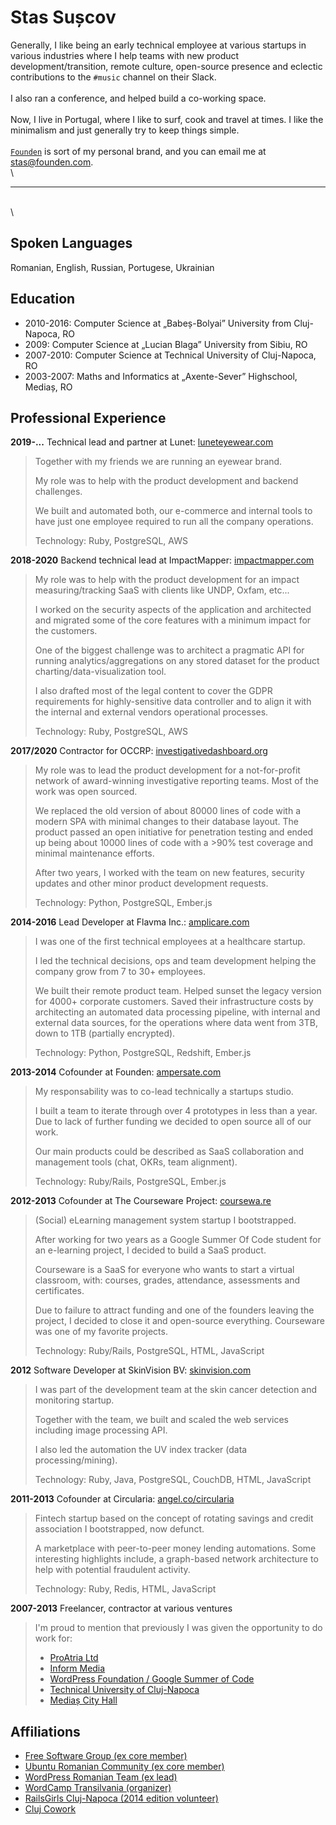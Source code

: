# Stas Sușcov

Generally, I like being an early technical employee at various startups in
various industries where I help teams with new product development/transition,
remote culture, open-source presence and eclectic contributions to the `#music`
channel on their Slack.
\
\
I also ran a conference, and helped build a co-working space.
\
\
Now, I live in Portugal, where I like to surf, cook and travel at times. I
like the minimalism and just generally try to keep things simple.
\
\
[`Founden`](https://founden.com) is sort of my personal brand, and you can email
me at [stas@founden.com](mailto:stas@founden.com).
\
\

---
\
\

## Spoken Languages

Romanian, English, Russian, Portugese, Ukrainian

## Education

 * 2010-2016: Computer Science at „Babeș-Bolyai” University from Cluj-Napoca, RO
 * 2009: Computer Science at „Lucian Blaga” University from Sibiu, RO
 * 2007-2010: Computer Science at Technical University of Cluj-Napoca, RO
 * 2003-2007: Maths and Informatics at „Axente-Sever” Highschool, Mediaș, RO

## Professional Experience

**2019-...** Technical lead and partner at Lunet: [luneteyewear.com](https://www.luneteyewear.com)

> Together with my friends we are running an eyewear brand.
>
> My role was to help with the product development and backend challenges.
>
> We built and automated both, our e-commerce and internal tools to have just
> one employee required to run all the company operations.
>
> Technology: Ruby, PostgreSQL, AWS

**2018-2020** Backend technical lead at ImpactMapper: [impactmapper.com](https://www.impactmapper.com)

> My role was to help with the product development for an impact
> measuring/tracking SaaS with clients like UNDP, Oxfam, etc...
>
> I worked on the security aspects of the application and
> architected and migrated some of the core features with a minimum impact for
> the customers.
>
> One of the biggest challenge was to architect a pragmatic API
> for running analytics/aggregations on any stored dataset for the product
> charting/data-visualization tool.
>
> I also drafted most of the legal content to cover the GDPR
> requirements for highly-sensitive data controller and to align it with the
> internal and external vendors operational processes.
>
> Technology: Ruby, PostgreSQL, AWS

**2017/2020** Contractor for OCCRP: [investigativedashboard.org](https://investigativedashboard.org)

> My role was to lead the product development for a not-for-profit network of
> award-winning investigative reporting teams. Most of the work was open
> sourced.
>
> We replaced the old version of about 80000 lines of code with a modern SPA
> with minimal changes to their database layout. The product passed an open
> initiative for penetration testing and ended up being about 10000 lines of
> code with a >90% test coverage and minimal maintenance efforts.
>
> After two years, I worked with the team on new features, security updates and
> other minor product development requests.
>
> Technology: Python, PostgreSQL, Ember.js

**2014-2016** Lead Developer at Flavma Inc.: [amplicare.com](https://amplicare.com/)

> I was one of the first technical employees at a healthcare startup.
>
> I led the technical decisions, ops and team development helping the company
> grow from 7 to 30+ employees.
>
> We built their remote product team. Helped sunset the legacy version for
> 4000+ corporate customers. Saved their infrastructure costs by architecting
> an automated data processing pipeline, with internal and external data
> sources, for the operations where data went from 3TB, down to 1TB (partially
> encrypted).
>
> Technology: Python, PostgreSQL, Redshift, Ember.js

**2013-2014** Cofounder at Founden: [ampersate.com](http://ampersate.com/the-last-7-months-of-our-venture)

> My responsability was to co-lead technically a startups studio.
>
> I built a team to iterate through over 4 prototypes in less than a year. Due to
> lack of further funding we decided to open source all of our work.
>
> Our main products could be described as SaaS collaboration and management
> tools (chat, OKRs, team alignment).
>
> Technology: Ruby/Rails, PostgreSQL, Ember.js

**2012-2013** Cofounder at The Courseware Project: [coursewa.re](http://open.coursewa.re/)

> (Social) eLearning management system startup I bootstrapped.
>
> After working for two years as a Google Summer Of Code student for an
> e-learning project, I decided to build a SaaS product.
>
> Courseware is a SaaS for everyone who wants to start a virtual
> classroom, with: courses, grades, attendance, assessments and certificates.
>
> Due to failure to attract funding and one of the founders leaving the
> project, I decided to close it and open-source everything. Courseware was one
> of my favorite projects.
>
> Technology: Ruby/Rails, PostgreSQL, HTML, JavaScript

**2012** Software Developer at SkinVision BV: [skinvision.com](https://www.skinvision.com)

> I was part of the development team at the skin cancer detection and monitoring
> startup.
>
> Together with the team, we built and scaled the web services including image
> processing API.
>
> I also led the automation the UV index tracker (data processing/mining).
>
> Technology: Ruby, Java, PostgreSQL, CouchDB, HTML, JavaScript

**2011-2013** Cofounder at Circularia: [angel.co/circularia](https://angel.co/company/circularia)

> Fintech startup based on the concept of rotating savings and
> credit association I bootstrapped, now defunct.
>
> A marketplace with peer-to-peer money lending automations. Some interesting
> highlights include, a graph-based network architecture to help with potential
> fraudulent activity.
>
> Technology: Ruby, Redis, HTML, JavaScript

**2007-2013** Freelancer, contractor at various ventures

> I'm proud to mention that previously I was given the opportunity to do work
> for:
>
>  * [ProAtria Ltd](https://www.sftpplus.com)
>  * [Inform Media](https://informmedia.ro)
>  * [WordPress Foundation / Google Summer of Code](https://wordpressfoundation.org)
>  * [Technical University of Cluj-Napoca](https://ccd.utcluj.ro)
>  * [Mediaș City Hall](http://www.primariamedias.ro)

## Affiliations

 * [Free Software Group (ex core member)](http://softwareliber.ro)
 * [Ubuntu Romanian Community (ex core member)](https://ubuntu.ro)
 * [WordPress Romanian Team (ex lead)](https://ro.wordpress.org)
 * [WordCamp Transilvania (organizer)](https://2013.transylvania.wordcamp.org)
 * [RailsGirls Cluj-Napoca (2014 edition volunteer)](http://railsgirls.com/cluj)
 * [Cluj Cowork](https://clujcowork.ro)
